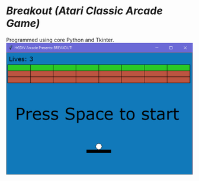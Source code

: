 # _Breakout (Atari Classic Arcade Game)_
Programmed using core Python and Tkinter.
<img src="https://github.com/HarryDulaney/breakout/blob/master/breakOutPic1.png"/>
